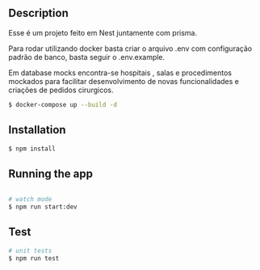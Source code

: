 ## Description
Esse é um projeto feito em Nest juntamente com prisma.

Para rodar utilizando docker basta criar o arquivo .env com configuração padrão de banco, basta seguir o .env.example.

Em database mocks encontra-se hospitais , salas e procedimentos mockados para facilitar desenvolvimento de novas funcionalidades e criações de pedidos cirurgicos.


```bash
$ docker-compose up --build -d
```

## Installation

```bash
$ npm install
```

## Running the app

```bash

# watch mode
$ npm run start:dev
```

## Test

```bash
# unit tests
$ npm run test
```